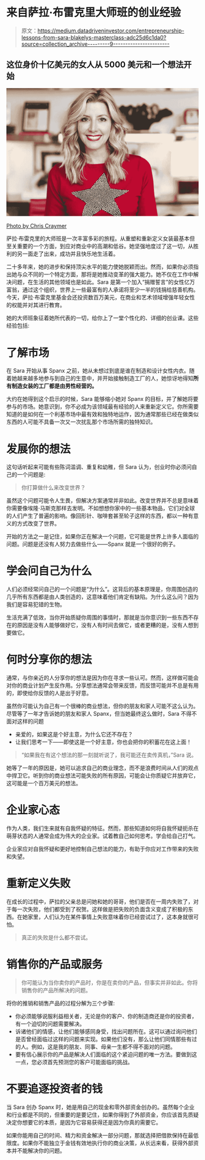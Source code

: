 # 来自萨拉·布雷克里大师班的创业经验

> 原文：<https://medium.datadriveninvestor.com/entrepreneurship-lessons-from-sara-blakelys-masterclass-adc25d6c1da0?source=collection_archive---------9----------------------->

## 这位身价十亿美元的女人从 5000 美元和一个想法开始

![](img/79ee00618c5db9e07d2b580670e38cc7.png)

[Photo by Chris Craymer](https://theprofile.substack.com/p/the-profile-dossier-sara-blakely)

萨拉·布雷克里的大师班是一次丰富多彩的旅程。从重塑和重新定义女装最基本但至关重要的一个方面，到应对商业中的高潮和低谷。她坚强地度过了这一切，从胜利的另一面走了出来，成功并且快乐地生活着。

二十多年来，她的进步和保持顶尖水平的能力使她脱颖而出。然而，如果你必须指出她与众不同的一个特定方面，那将是她推动变革的强大能力。她不仅在工作中解决问题，在生活的其他领域也是如此。Sara 是第一个加入“捐赠誓言”的女性亿万富翁，通过这个组织，世界上一些最富有的人承诺将至少一半的钱捐给慈善机构。今天，萨拉·布雷克里基金会还投资数百万美元，在商业和艺术领域增强年轻女性的权能并对其进行教育。

她的大师班象征着她所代表的一切，给你上了一堂个性化的、详细的创业课。这些经验包括:

# 了解市场

在 Sara 开始从事 Spanx 之前，她从未想过到底是谁在制造和设计女性内衣。随着她越来越多地参与到自己的生意中，并开始接触制造工厂的人，她惊讶地得知**所有制造女装的工厂都是由男性经营的。**

大约在她得到这个启示的时候，Sara 能够缩小她对 Spanx 的目标，并了解她将要参与的市场。她意识到，你不必成为该领域最有经验的人来重新定义它。你所需要知道的是如何在一个利基市场中最有效和独特地运作，因为通常那些已经在做类似东西的人可能不具备一次又一次扰乱那个市场所需的独特知识。

# 发展你的想法

这句话听起来可能有些陈词滥调、重复和幼稚，但 Sara 认为，创业时你必须问自己的一个问题是:

> 你打算做什么来改变世界？

虽然这个问题可能令人生畏，但解决方案通常并非如此。改变世界并不总是意味着你需要像埃隆·马斯克那样去发明。不如想想你家中的一些基本物品，它们对全球的人们产生了普遍的影响。像回形针、咖啡套甚至轮子这样的东西，都以一种有意义的方式改变了世界。

开始的方法之一是记住，如果你正在解决一个问题，它可能是世界上许多人面临的问题。问题是还没有人努力去做些什么——Spanx 就是一个很好的例子。

# 学会问自己为什么

人们必须经常问自己的一个问题是“为什么”。这背后的基本原理是，你周围创造的几乎所有东西都是由人类创造的，这意味着他们肯定有缺陷。为什么这么问？因为我们是容易犯错的生物。

生活充满了低效，当你开始质疑你周围的事情时，那就是当你意识到一些东西不存在的原因是没有人能够做好它，没有人有时间去做它，或者更糟的是，没有人想到要做它。

# 何时分享你的想法

通常，与你亲近的人分享你的想法是因为你在寻求一些认可。然而，这样做可能会对你的商业计划产生反作用。分享想法通常会带来反馈，而反馈可能并不总是有用的，即使给你反馈的人是出于好意。

虽然你可能认为自己有一个很棒的商业想法，但你的朋友和家人可能不这么认为。尽管等了一年才告诉她的朋友和家人 Spanx，但当她最终这么做时，Sara 不得不面对这样的问题

*   亲爱的，如果这是个好主意，为什么它还不存在？
*   让我们思考一下——即使这是一个好主意，你也会把你的积蓄花在这上面！

> “如果我在有这个想法的那一刻就听说了，我可能还在卖传真机，”Sara 说。

她等了一年的原因是，她可以追求自己的商业理念，而不是浪费时间从人们的观点中捍卫它。听到你的商业想法可能失败的所有原因，可能会让你质疑它并放弃它，这可能是一个百万美元的想法。

# 企业家心态

作为人类，我们生来就有自我怀疑的特征。然而，那些知道如何将自我怀疑扼杀在萌芽状态的人通常会成为伟大的企业家。试着教自己如何思考。学会给自己打气。

企业家应对自我怀疑和更好地控制自己想法的能力，有助于你应对工作带来的失败和失望。

# 重新定义失败

在成长的过程中，萨拉的父亲总是问她和她的哥哥，他们是否在一周内失败了，对于每一次失败，他们都受到了祝贺。这样做是把失败的负面含义变成了积极的东西。在她家里，人们认为在某件事情上失败意味着你已经尝试过了，这本身就很可怕。

> 真正的失败是什么都不尝试。

# 销售你的产品或服务

> 你可能认为当你卖你的产品时，你是在卖你的产品，但事实并非如此。你将销售你的产品所解决的问题。

将你的推销和销售产品的过程分解为三个步骤:

*   你必须能够说服利益相关者，无论是你的客户、你的制造商还是你的投资者，有一个迫切的问题需要解决。
*   诉诸他们的情感，让他们能够感同身受，找出问题所在。这可以通过询问他们是否曾经面临过这样的问题来实现。如果他们没有，那么让他们同情那些有过的人。例如，这是我的朋友、同事、母亲一生都不得不面对的问题。
*   要有信心展示你的产品是解决人们面临的这个紧迫问题的唯一方法。要做到这一点，您必须首先预测您的客户可能面临的挑战。

# 不要追逐投资者的钱

当 Sara 创办 Spanx 时，她是用自己的现金和零外部资金创办的。虽然每个企业和行业都是不同的，但重要的是要记住，如果你得到了外部资金，你应该首先质疑决定你想要它的本质，是因为它容易获得还是因为你真的需要它。

如果你能用自己的时间、精力和资金解决一部分问题，那就选择把借款保持在最低限度。如果你不能独立于金钱有效地执行你的商业决策，从长远来看，获得外部资本并不能解决你的问题。
